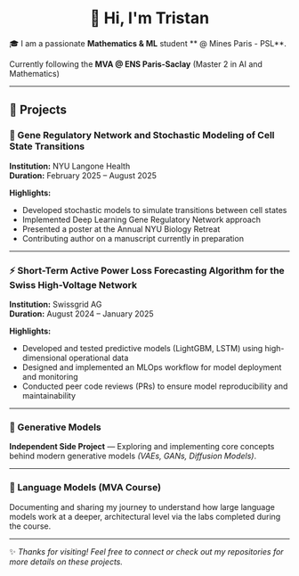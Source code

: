 <h1 align="center"> 👋 Hi, I'm Tristan </h1>

🎓 I am a passionate **Mathematics & ML** student ** @ Mines Paris - PSL**. 

Currently following the **MVA @ ENS Paris-Saclay** (Master 2 in AI and Mathematics) 

---

## 🌟 Projects  

### 🧬 Gene Regulatory Network and Stochastic Modeling of Cell State Transitions  
**Institution:** NYU Langone Health  
**Duration:** February 2025 – August 2025  

**Highlights:**  
- Developed stochastic models to simulate transitions between cell states  
- Implemented Deep Learning Gene Regulatory Network approach  
- Presented a poster at the Annual NYU Biology Retreat  
- Contributing author on a manuscript currently in preparation  

---

### ⚡ Short-Term Active Power Loss Forecasting Algorithm for the Swiss High-Voltage Network  
**Institution:** Swissgrid AG  
**Duration:** August 2024 – January 2025  

**Highlights:**  
- Developed and tested predictive models (LightGBM, LSTM) using high-dimensional operational data  
- Designed and implemented an MLOps workflow for model deployment and monitoring  
- Conducted peer code reviews (PRs) to ensure model reproducibility and maintainability  

---

### 🎨 Generative Models  
**Independent Side Project** — Exploring and implementing core concepts behind modern generative models *(VAEs, GANs, Diffusion Models)*.  

---

### 💬 Language Models (MVA Course)  
Documenting and sharing my journey to understand how large language models work at a deeper, architectural level via the labs completed during the course.  

---

✨ *Thanks for visiting! Feel free to connect or check out my repositories for more details on these projects.*

